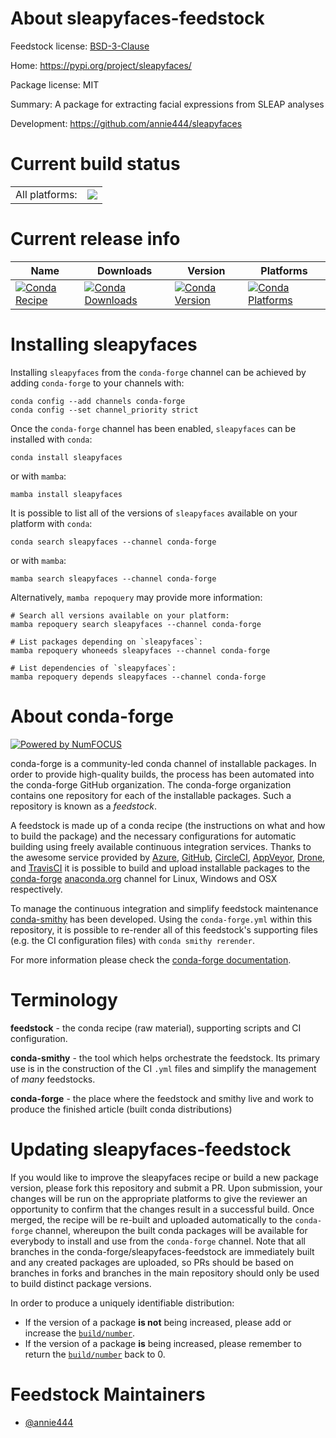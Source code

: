 About sleapyfaces-feedstock
===========================

Feedstock license: [BSD-3-Clause](https://github.com/conda-forge/sleapyfaces-feedstock/blob/main/LICENSE.txt)

Home: https://pypi.org/project/sleapyfaces/

Package license: MIT

Summary: A package for extracting facial expressions from SLEAP analyses

Development: https://github.com/annie444/sleapyfaces

Current build status
====================


<table><tr><td>All platforms:</td>
    <td>
      <a href="https://dev.azure.com/conda-forge/feedstock-builds/_build/latest?definitionId=18768&branchName=main">
        <img src="https://dev.azure.com/conda-forge/feedstock-builds/_apis/build/status/sleapyfaces-feedstock?branchName=main">
      </a>
    </td>
  </tr>
</table>

Current release info
====================

| Name | Downloads | Version | Platforms |
| --- | --- | --- | --- |
| [![Conda Recipe](https://img.shields.io/badge/recipe-sleapyfaces-green.svg)](https://anaconda.org/conda-forge/sleapyfaces) | [![Conda Downloads](https://img.shields.io/conda/dn/conda-forge/sleapyfaces.svg)](https://anaconda.org/conda-forge/sleapyfaces) | [![Conda Version](https://img.shields.io/conda/vn/conda-forge/sleapyfaces.svg)](https://anaconda.org/conda-forge/sleapyfaces) | [![Conda Platforms](https://img.shields.io/conda/pn/conda-forge/sleapyfaces.svg)](https://anaconda.org/conda-forge/sleapyfaces) |

Installing sleapyfaces
======================

Installing `sleapyfaces` from the `conda-forge` channel can be achieved by adding `conda-forge` to your channels with:

```
conda config --add channels conda-forge
conda config --set channel_priority strict
```

Once the `conda-forge` channel has been enabled, `sleapyfaces` can be installed with `conda`:

```
conda install sleapyfaces
```

or with `mamba`:

```
mamba install sleapyfaces
```

It is possible to list all of the versions of `sleapyfaces` available on your platform with `conda`:

```
conda search sleapyfaces --channel conda-forge
```

or with `mamba`:

```
mamba search sleapyfaces --channel conda-forge
```

Alternatively, `mamba repoquery` may provide more information:

```
# Search all versions available on your platform:
mamba repoquery search sleapyfaces --channel conda-forge

# List packages depending on `sleapyfaces`:
mamba repoquery whoneeds sleapyfaces --channel conda-forge

# List dependencies of `sleapyfaces`:
mamba repoquery depends sleapyfaces --channel conda-forge
```


About conda-forge
=================

[![Powered by
NumFOCUS](https://img.shields.io/badge/powered%20by-NumFOCUS-orange.svg?style=flat&colorA=E1523D&colorB=007D8A)](https://numfocus.org)

conda-forge is a community-led conda channel of installable packages.
In order to provide high-quality builds, the process has been automated into the
conda-forge GitHub organization. The conda-forge organization contains one repository
for each of the installable packages. Such a repository is known as a *feedstock*.

A feedstock is made up of a conda recipe (the instructions on what and how to build
the package) and the necessary configurations for automatic building using freely
available continuous integration services. Thanks to the awesome service provided by
[Azure](https://azure.microsoft.com/en-us/services/devops/), [GitHub](https://github.com/),
[CircleCI](https://circleci.com/), [AppVeyor](https://www.appveyor.com/),
[Drone](https://cloud.drone.io/welcome), and [TravisCI](https://travis-ci.com/)
it is possible to build and upload installable packages to the
[conda-forge](https://anaconda.org/conda-forge) [anaconda.org](https://anaconda.org/)
channel for Linux, Windows and OSX respectively.

To manage the continuous integration and simplify feedstock maintenance
[conda-smithy](https://github.com/conda-forge/conda-smithy) has been developed.
Using the ``conda-forge.yml`` within this repository, it is possible to re-render all of
this feedstock's supporting files (e.g. the CI configuration files) with ``conda smithy rerender``.

For more information please check the [conda-forge documentation](https://conda-forge.org/docs/).

Terminology
===========

**feedstock** - the conda recipe (raw material), supporting scripts and CI configuration.

**conda-smithy** - the tool which helps orchestrate the feedstock.
                   Its primary use is in the construction of the CI ``.yml`` files
                   and simplify the management of *many* feedstocks.

**conda-forge** - the place where the feedstock and smithy live and work to
                  produce the finished article (built conda distributions)


Updating sleapyfaces-feedstock
==============================

If you would like to improve the sleapyfaces recipe or build a new
package version, please fork this repository and submit a PR. Upon submission,
your changes will be run on the appropriate platforms to give the reviewer an
opportunity to confirm that the changes result in a successful build. Once
merged, the recipe will be re-built and uploaded automatically to the
`conda-forge` channel, whereupon the built conda packages will be available for
everybody to install and use from the `conda-forge` channel.
Note that all branches in the conda-forge/sleapyfaces-feedstock are
immediately built and any created packages are uploaded, so PRs should be based
on branches in forks and branches in the main repository should only be used to
build distinct package versions.

In order to produce a uniquely identifiable distribution:
 * If the version of a package **is not** being increased, please add or increase
   the [``build/number``](https://docs.conda.io/projects/conda-build/en/latest/resources/define-metadata.html#build-number-and-string).
 * If the version of a package **is** being increased, please remember to return
   the [``build/number``](https://docs.conda.io/projects/conda-build/en/latest/resources/define-metadata.html#build-number-and-string)
   back to 0.

Feedstock Maintainers
=====================

* [@annie444](https://github.com/annie444/)

